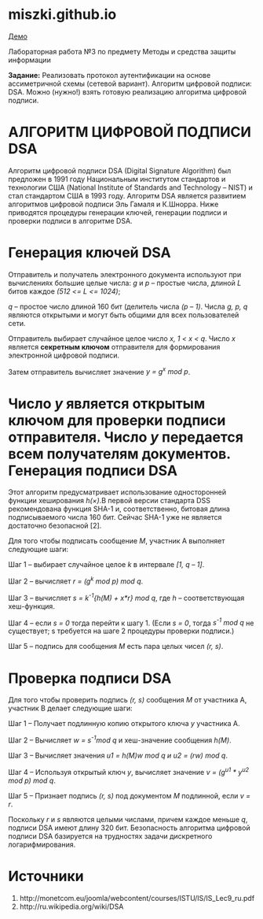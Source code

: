 miszki.github.io
================

<a href="http://ajikcey.github.io/miszki.github.io/" target="_blank">Демо</a>

Лабораторная работа №3 по предмету Методы и средства защиты информации

<b>Задание:</b>
Реализовать протокол аутентификации на основе ассиметричной схемы (сетевой вариант).
Алгоритм цифровой подписи: DSA.
Можно (нужно!) взять готовую реализацию алгоритма цифровой подписи.

АЛГОРИТМ ЦИФРОВОЙ ПОДПИСИ DSA
================
Алгоритм цифровой подписи DSA (Digital Signature Algorithm) был предложен в 1991 году Национальным институтом стандартов и технологии США (National Institute of Standards and Technology – NIST) и стал стандартом США в 1993 году. Алгоритм DSA является развитием алгоритмов цифровой подписи Эль Гамаля и К.Шнорра. Ниже приводятся процедуры генерации ключей, генерации подписи и проверки подписи в алгоритме DSA.

Генерация ключей DSA
=========
Отправитель и получатель электронного документа используют при вычислениях большие целые числа: <i>g</i> и <i>p</i> – простые числа, длиной <i>L</i> битов каждое <i>(512 <= L <= 1024)</i>;

<i>q</i> – простое число длиной 160 бит (делитель числа <i>(p – 1)</i>. Числа <i>g, p, q</i> являются открытыми и могут быть общими для всех пользователей сети.

Отправитель выбирает случайное целое число <i>x, 1 < x < q</i>. Число <i>x</i> является <b>секретным ключом</b> отправителя для формирования электронной цифровой подписи.

Затем отправитель вычисляет значение <i>y = g<sup>x</sup> mod p</i>.

Число <i>y</i> является <b>открытым ключом</b> для проверки подписи отправителя. Число <i>y</i> передается всем получателям документов.
Генерация подписи DSA
===========
Этот алгоритм предусматривает использование односторонней функции хеширования <i>h(×)</i>.В первой версии стандарта DSS рекомендована функция SHA-1 и, соответственно, битовая длина подписываемого числа 160 бит. Сейчас SHA-1 уже не является достаточно безопасной [2].

Для того чтобы подписать сообщение <i>M</i>, участник A выполняет следующие шаги:

Шаг 1 – выбирает случайное целое <i>k</i> в интервале <i>[1, q – 1]</i>.

Шаг 2 – вычисляет <i>r = (g<sup>k</sup> mod p) mod q</i>.

Шаг 3 – вычисляет <i>s = k<sup>-1</sup>{h(M) + x*r} mod q</i>, где <i>h</i> – соответствующая хеш-функция.

Шаг 4 – если <i>s = 0</i> тогда перейти к шагу 1. (Если <i>s = 0</i>, тогда <i>s<sup>-1</sup> mod q</i> не существует; s требуется на шаге 2 процедуры проверки подписи.)

Шаг 5 – подпись для сообщения <i>М</i> есть пара целых чисел <i>(r, s)</i>.

Проверка подписи DSA
============
Для того чтобы проверить подпись <i>(r, s)</i> сообщения <i>М</i> от участника A, участник B делает следующие шаги:

Шаг 1 – Получает подлинную копию открытого ключа <i>y</i> участника А.

Шаг 2 – Вычисляет <i>w = s<sup>-1</sup>mod q</i> и хеш-значение сообщения <i>h(М)</i>.

Шаг 3 – Вычисляет значения <i>u1 = h(M)*w mod q</i> и <i>u2 = (r*w) mod q</i>.

Шаг 4 – Используя открытый ключ <i>y</i>, вычисляет значение <i>v = (g<sup>u1</sup> * y<sup>u2</sup> mod p) mod q</i>.

Шаг 5 – Признает подпись <i>(r, s)</i> под документом <i>M</i> подлинной, если <i>v = r</i>.

Поскольку <i>r</i> и <i>s</i> являются целыми числами, причем каждое меньше <i>q</i>, подписи DSA имеют длину 320 бит. Безопасность алгоритма цифровой подписи DSA базируется на трудностях задачи дискретного логарифмирования.

Источники
==========
<ol><li>http://monetcom.eu/joomla/webcontent/courses/ISTU/IS/IS_Lec9_ru.pdf
</li><li>
http://ru.wikipedia.org/wiki/DSA
</li></ol>
